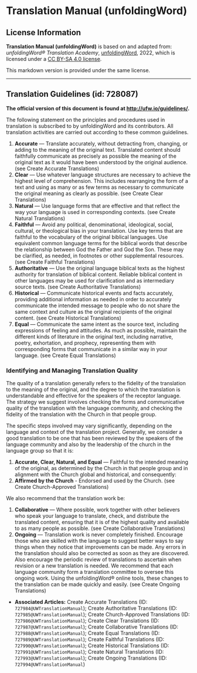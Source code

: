 # Translation Manual (unfoldingWord)

## License Information

**Translation Manual (unfoldingWord)** is based on and adapted from: _unfoldingWord® Translation Academy_, [unfoldingWord](https://unfoldingword.org/utw), 2022, which is licensed under a [CC BY-SA 4.0 license](https://creativecommons.org/licenses/by-sa/4.0/legalcode.en).

This markdown version is provided under the same license.



--------------------------------

## Translation Guidelines (id: 728087)

**The official version of this document is found at http://ufw.io/guidelines/.**

The following statement on the principles and procedures used in translation is subscribed to by unfoldingWord and its contributors. All translation activities are carried out according to these common guidelines.

1. **Accurate** — Translate accurately, without detracting from, changing, or adding to the meaning of the original text. Translated content should faithfully communicate as precisely as possible the meaning of the original text as it would have been understood by the original audience. (see Create Accurate Translations)
2. **Clear** — Use whatever language structures are necessary to achieve the highest level of comprehension. This includes rearranging the form of a text and using as many or as few terms as necessary to communicate the original meaning as clearly as possible. (see Create Clear Translations)
3. **Natural** — Use language forms that are effective and that reflect the way your language is used in corresponding contexts. (see Create Natural Translations)
4. **Faithful** — Avoid any political, denominational, ideological, social, cultural, or theological bias in your translation. Use key terms that are faithful to the vocabulary of the original biblical languages. Use equivalent common language terms for the biblical words that describe the relationship between God the Father and God the Son. These may be clarified, as needed, in footnotes or other supplemental resources. (see Create Faithful Translations)
5. **Authoritative** — Use the original language biblical texts as the highest authority for translation of biblical content. Reliable biblical content in other languages may be used for clarification and as intermediary source texts. (see Create Authoritative Translations)
6. **Historical** — Communicate historical events and facts accurately, providing additional information as needed in order to accurately communicate the intended message to people who do not share the same context and culture as the original recipients of the original content. (see Create Historical Translations)
7. **Equal** — Communicate the same intent as the source text, including expressions of feeling and attitudes. As much as possible, maintain the different kinds of literature in the original text, including narrative, poetry, exhortation, and prophecy, representing them with corresponding forms that communicate in a similar way in your language. (see Create Equal Translations)

### Identifying and Managing Translation Quality

The quality of a translation generally refers to the fidelity of the translation to the meaning of the original, and the degree to which the translation is understandable and effective for the speakers of the receptor language. The strategy we suggest involves checking the forms and communicative quality of the translation with the language community, and checking the fidelity of the translation with the Church in that people group.

The specific steps involved may vary significantly, depending on the language and context of the translation project. Generally, we consider a good translation to be one that has been reviewed by the speakers of the language community and also by the leadership of the church in the language group so that it is:

1. **Accurate, Clear, Natural, and Equal** — Faithful to the intended meaning of the original, as determined by the Church in that people group and in alignment with the Church global and historical, and consequently:
2. **Affirmed by the Church** \- Endorsed and used by the Church. (see Create Church\-Approved Translations)

We also recommend that the translation work be:

1. **Collaborative** — Where possible, work together with other believers who speak your language to translate, check, and distribute the translated content, ensuring that it is of the highest quality and available to as many people as possible. (see Create Collaborative Translations)
2. **Ongoing** — Translation work is never completely finished. Encourage those who are skilled with the language to suggest better ways to say things when they notice that improvements can be made. Any errors in the translation should also be corrected as soon as they are discovered. Also encourage the periodic review of translations to ascertain when revision or a new translation is needed. We recommend that each language community form a translation committee to oversee this ongoing work. Using the unfoldingWord® online tools, these changes to the translation can be made quickly and easily. (see Create Ongoing Translations)

* **Associated Articles:** Create Accurate Translations (ID: `727984@UWTranslationManual`); Create Authoritative Translations (ID: `727985@UWTranslationManual`); Create Church-Approved Translations (ID: `727986@UWTranslationManual`); Create Clear Translations (ID: `727987@UWTranslationManual`); Create Collaborative Translations (ID: `727988@UWTranslationManual`); Create Equal Translations (ID: `727989@UWTranslationManual`); Create Faithful Translations (ID: `727990@UWTranslationManual`); Create Historical Translations (ID: `727991@UWTranslationManual`); Create Natural Translations (ID: `727993@UWTranslationManual`); Create Ongoing Translations (ID: `727994@UWTranslationManual`)

